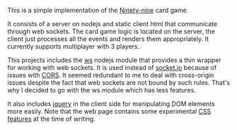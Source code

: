 This is a simple implementation of the [Ninety-nine](https://en.wikipedia.org/wiki/Ninety-nine_%28addition_card_game%29) card game.

It consists of a server on nodejs and static client html that communicate through web sockets. The card game logic is located on the server, the client just processes all the events and renders them appropriately. It currently supports multiplayer with 3 players.

This projects includes the [ws](https://github.com/websockets/ws) nodejs module that provides a thin wrapper for working with web sockets. It is used instead of [socket.io](http://socket.io/) because of issues with [CORS](https://en.wikipedia.org/wiki/Cross-origin_resource_sharing). It seemed redundant to me to deal with cross-origin issues despite the fact that web sockets are not bound by such rules. That's why I decided to go with the ws module which has less features.

It also includes [jquery](https://jquery.com/) in the client side for manipulating DOM elements more easily. Note that the web page contains some experimental [CSS features](https://www.w3.org/TR/css3-transforms/) at the time of writing.
